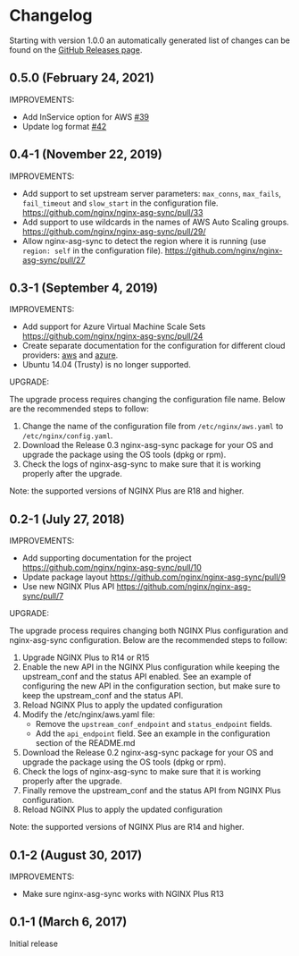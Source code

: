 # Changelog

Starting with version 1.0.0 an automatically generated list of changes can be found on the [GitHub Releases page](https://github.com/nginx/nginx-asg-sync/releases).

## 0.5.0 (February 24, 2021)

IMPROVEMENTS:

- Add InService option for AWS [#39](https://github.com/nginx/nginx-asg-sync/pull/39)
- Update log format [#42](https://github.com/nginx/nginx-asg-sync/pull/42)

## 0.4-1 (November 22, 2019)

IMPROVEMENTS:

- Add support to set upstream server parameters: `max_conns`, `max_fails`, `fail_timeout` and `slow_start` in the
  configuration file. <https://github.com/nginx/nginx-asg-sync/pull/33>
- Add support to use wildcards in the names of AWS Auto Scaling groups.
  <https://github.com/nginx/nginx-asg-sync/pull/29/>
- Allow nginx-asg-sync to detect the region where it is running (use `region: self` in the configuration file).
  <https://github.com/nginx/nginx-asg-sync/pull/27>

## 0.3-1 (September 4, 2019)

IMPROVEMENTS:

- Add support for Azure Virtual Machine Scale Sets <https://github.com/nginx/nginx-asg-sync/pull/24>
- Create separate documentation for the configuration for different cloud providers: [aws](examples/aws.md) and
  [azure](examples/azure.md).
- Ubuntu 14.04 (Trusty) is no longer supported.

UPGRADE:

The upgrade process requires changing the configuration file name. Below are the recommended steps to follow:

1. Change the name of the configuration file from `/etc/nginx/aws.yaml` to `/etc/nginx/config.yaml`.
2. Download the Release 0.3 nginx-asg-sync package for your OS and upgrade the package using the OS tools (dpkg or rpm).
3. Check the logs of nginx-asg-sync to make sure that it is working properly after the upgrade.

Note: the supported versions of NGINX Plus are R18 and higher.

## 0.2-1 (July 27, 2018)

IMPROVEMENTS:

- Add supporting documentation for the project <https://github.com/nginx/nginx-asg-sync/pull/10>
- Update package layout <https://github.com/nginx/nginx-asg-sync/pull/9>
- Use new NGINX Plus API <https://github.com/nginx/nginx-asg-sync/pull/7>

UPGRADE:

The upgrade process requires changing both NGINX Plus configuration and nginx-asg-sync configuration. Below are the
recommended steps to follow:

1. Upgrade NGINX Plus to R14 or R15
2. Enable the new API in the NGINX Plus configuration while keeping the upstream_conf and the status API enabled. See an
   example of configuring the new API in the configuration section, but make sure to keep the upstream_conf and the
   status API.
3. Reload NGINX Plus to apply the updated configuration
4. Modify the /etc/nginx/aws.yaml file:
   - Remove the `upstream_conf_endpoint` and `status_endpoint` fields.
   - Add the `api_endpoint` field. See an example in the configuration section of the README.md
5. Download the Release 0.2 nginx-asg-sync package for your OS and upgrade the package using the OS tools (dpkg or rpm).
6. Check the logs of nginx-asg-sync to make sure that it is working properly after the upgrade.
7. Finally remove the upstream_conf and the status API from NGINX Plus configuration.
8. Reload NGINX Plus to apply the updated configuration

Note: the supported versions of NGINX Plus are R14 and higher.

## 0.1-2 (August 30, 2017)

IMPROVEMENTS:

- Make sure nginx-asg-sync works with NGINX Plus R13

## 0.1-1 (March 6, 2017)

Initial release
